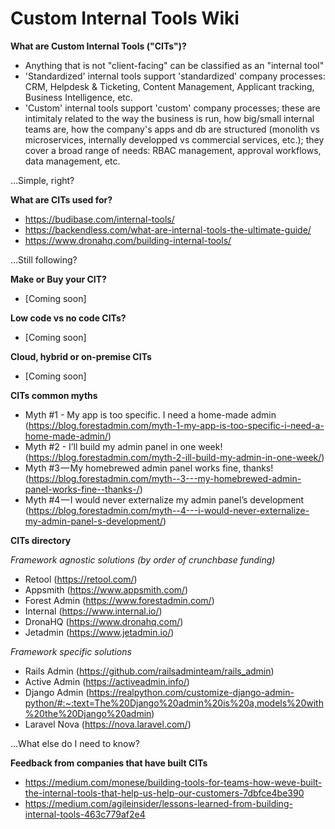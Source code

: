 # Custom Internal Tools Wiki

**What are Custom Internal Tools ("CITs")?**
- Anything that is not "client-facing" can be classified as an "internal tool"
- 'Standardized' internal tools support 'standardized' company processes: CRM, Helpdesk & Ticketing, Content Management, Applicant tracking, Business Intelligence, etc.
- 'Custom' internal tools support 'custom' company processes; these are intimitaly related to the way the business is run, how big/small internal teams are, how the company's apps and db are structured (monolith vs microservices, internally developped vs commercial services, etc.); they cover a broad range of needs: RBAC management, approval workflows, data management, etc.

...Simple, right?


**What are CITs used for?**
- https://budibase.com/internal-tools/
- https://backendless.com/what-are-internal-tools-the-ultimate-guide/
- https://www.dronahq.com/building-internal-tools/

...Still following?


**Make or Buy your CIT?**
- [Coming soon]


**Low code vs no code CITs?**
- [Coming soon]

**Cloud, hybrid or on-premise CITs**
- [Coming soon]

**CITs common myths**
- Myth #1 - My app is too specific. I need a home-made admin (https://blog.forestadmin.com/myth-1-my-app-is-too-specific-i-need-a-home-made-admin/)
- Myth #2 - I’ll build my admin panel in one week! (https://blog.forestadmin.com/myth-2-ill-build-my-admin-in-one-week/)
- Myth #3 — My homebrewed admin panel works fine, thanks! (https://blog.forestadmin.com/myth--3---my-homebrewed-admin-panel-works-fine--thanks-/)
- Myth #4 — I would never externalize my admin panel’s development (https://blog.forestadmin.com/myth--4---i-would-never-externalize-my-admin-panel-s-development/)


**CITs directory**

_Framework agnostic solutions (by order of crunchbase funding)_
- Retool (https://retool.com/)
- Appsmith (https://www.appsmith.com/)
- Forest Admin (https://www.forestadmin.com/)
- Internal (https://www.internal.io/)
- DronaHQ (https://www.dronahq.com/)
- Jetadmin (https://www.jetadmin.io/)

_Framework specific solutions_
- Rails Admin (https://github.com/railsadminteam/rails_admin)
- Active Admin (https://activeadmin.info/)
- Django Admin (https://realpython.com/customize-django-admin-python/#:~:text=The%20Django%20admin%20is%20a,models%20with%20the%20Django%20admin)
- Laravel Nova (https://nova.laravel.com/)

...What else do I need to know?


**Feedback from companies that have built CITs**
- https://medium.com/monese/building-tools-for-teams-how-weve-built-the-internal-tools-that-help-us-help-our-customers-7dbfce4be390
- https://medium.com/agileinsider/lessons-learned-from-building-internal-tools-463c779af2e4
